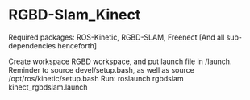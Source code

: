 # RGBD-Slam_Kinect

Required packages: ROS-Kinetic, RGBD-SLAM, Freenect [And all sub-dependencies henceforth]

Create workspace RGBD workspace, and put launch file in /launch. Reminder to source devel/setup.bash, as well as source /opt/ros/kinetic/setup.bash
Run:
roslaunch rgbdslam kinect_rgbdslam.launch
